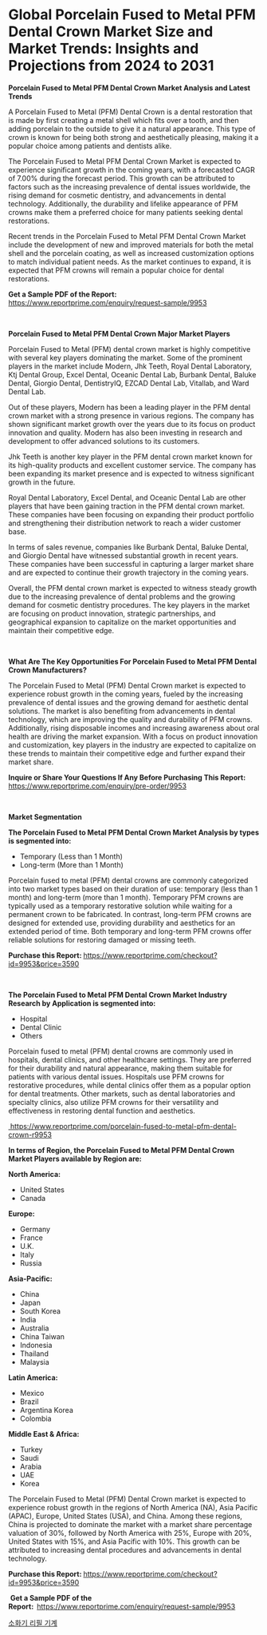 <p><h1>Global Porcelain Fused to Metal PFM Dental Crown Market Size and Market Trends: Insights and Projections from 2024 to 2031</h1></p><p><strong>Porcelain Fused to Metal PFM Dental Crown Market Analysis and Latest Trends</strong></p>
<p><p>A Porcelain Fused to Metal (PFM) Dental Crown is a dental restoration that is made by first creating a metal shell which fits over a tooth, and then adding porcelain to the outside to give it a natural appearance. This type of crown is known for being both strong and aesthetically pleasing, making it a popular choice among patients and dentists alike.</p><p>The Porcelain Fused to Metal PFM Dental Crown Market is expected to experience significant growth in the coming years, with a forecasted CAGR of 7.00% during the forecast period. This growth can be attributed to factors such as the increasing prevalence of dental issues worldwide, the rising demand for cosmetic dentistry, and advancements in dental technology. Additionally, the durability and lifelike appearance of PFM crowns make them a preferred choice for many patients seeking dental restorations.</p><p>Recent trends in the Porcelain Fused to Metal PFM Dental Crown Market include the development of new and improved materials for both the metal shell and the porcelain coating, as well as increased customization options to match individual patient needs. As the market continues to expand, it is expected that PFM crowns will remain a popular choice for dental restorations.</p></p>
<p><strong>Get a Sample PDF of the Report:&nbsp;</strong> <a href="https://www.reportprime.com/enquiry/request-sample/9953">https://www.reportprime.com/enquiry/request-sample/9953</a></p>
<p>&nbsp;</p>
<p><strong>Porcelain Fused to Metal PFM Dental Crown Major Market Players</strong></p>
<p><p>Porcelain Fused to Metal (PFM) dental crown market is highly competitive with several key players dominating the market. Some of the prominent players in the market include Modern, Jhk Teeth, Royal Dental Laboratory, Ktj Dental Group, Excel Dental, Oceanic Dental Lab, Burbank Dental, Baluke Dental, Giorgio Dental, DentistryIQ, EZCAD Dental Lab, Vitallab, and Ward Dental Lab.</p><p>Out of these players, Modern has been a leading player in the PFM dental crown market with a strong presence in various regions. The company has shown significant market growth over the years due to its focus on product innovation and quality. Modern has also been investing in research and development to offer advanced solutions to its customers.</p><p>Jhk Teeth is another key player in the PFM dental crown market known for its high-quality products and excellent customer service. The company has been expanding its market presence and is expected to witness significant growth in the future.</p><p>Royal Dental Laboratory, Excel Dental, and Oceanic Dental Lab are other players that have been gaining traction in the PFM dental crown market. These companies have been focusing on expanding their product portfolio and strengthening their distribution network to reach a wider customer base.</p><p>In terms of sales revenue, companies like Burbank Dental, Baluke Dental, and Giorgio Dental have witnessed substantial growth in recent years. These companies have been successful in capturing a larger market share and are expected to continue their growth trajectory in the coming years.</p><p>Overall, the PFM dental crown market is expected to witness steady growth due to the increasing prevalence of dental problems and the growing demand for cosmetic dentistry procedures. The key players in the market are focusing on product innovation, strategic partnerships, and geographical expansion to capitalize on the market opportunities and maintain their competitive edge.</p></p>
<p>&nbsp;</p>
<p><strong>What Are The Key Opportunities For Porcelain Fused to Metal PFM Dental Crown Manufacturers?</strong></p>
<p><p>The Porcelain Fused to Metal (PFM) Dental Crown market is expected to experience robust growth in the coming years, fueled by the increasing prevalence of dental issues and the growing demand for aesthetic dental solutions. The market is also benefiting from advancements in dental technology, which are improving the quality and durability of PFM crowns. Additionally, rising disposable incomes and increasing awareness about oral health are driving the market expansion. With a focus on product innovation and customization, key players in the industry are expected to capitalize on these trends to maintain their competitive edge and further expand their market share.</p></p>
<p><strong>Inquire or Share Your Questions If Any Before Purchasing This Report:</strong> <a href="https://www.reportprime.com/enquiry/pre-order/9953">https://www.reportprime.com/enquiry/pre-order/9953</a></p>
<p>&nbsp;</p>
<p><strong>Market Segmentation</strong></p>
<p><strong>The Porcelain Fused to Metal PFM Dental Crown Market Analysis by types is segmented into:</strong></p>
<p><ul><li>Temporary (Less than 1 Month)</li><li>Long-term (More than 1 Month)</li></ul></p>
<p><p>Porcelain fused to metal (PFM) dental crowns are commonly categorized into two market types based on their duration of use: temporary (less than 1 month) and long-term (more than 1 month). Temporary PFM crowns are typically used as a temporary restorative solution while waiting for a permanent crown to be fabricated. In contrast, long-term PFM crowns are designed for extended use, providing durability and aesthetics for an extended period of time. Both temporary and long-term PFM crowns offer reliable solutions for restoring damaged or missing teeth.</p></p>
<p><strong>Purchase this Report:&nbsp;</strong><a href="https://www.reportprime.com/checkout?id=9953&price=3590">https://www.reportprime.com/checkout?id=9953&price=3590</a></p>
<p>&nbsp;</p>
<p><strong>The Porcelain Fused to Metal PFM Dental Crown Market Industry Research by Application is segmented into:</strong></p>
<p><ul><li>Hospital</li><li>Dental Clinic</li><li>Others</li></ul></p>
<p><p>Porcelain fused to metal (PFM) dental crowns are commonly used in hospitals, dental clinics, and other healthcare settings. They are preferred for their durability and natural appearance, making them suitable for patients with various dental issues. Hospitals use PFM crowns for restorative procedures, while dental clinics offer them as a popular option for dental treatments. Other markets, such as dental laboratories and specialty clinics, also utilize PFM crowns for their versatility and effectiveness in restoring dental function and aesthetics.</p></p>
<p><a href="https://www.reportprime.com/porcelain-fused-to-metal-pfm-dental-crown-r9953">&nbsp;https://www.reportprime.com/porcelain-fused-to-metal-pfm-dental-crown-r9953</a></p>
<p><strong>In terms of Region, the Porcelain Fused to Metal PFM Dental Crown Market Players available by Region are:</strong></p>
<p>
    <p> <strong> North America: </strong>
        <ul>
            <li>United States</li>
            <li>Canada</li>
        </ul>
        </p> 
    <p> <strong> Europe: </strong>
        <ul>
            <li>Germany</li>
            <li>France</li>
            <li>U.K.</li>
            <li>Italy</li>
            <li>Russia</li>
        </ul>
        </p> 
    <p> <strong> Asia-Pacific: </strong>
        <ul>
            <li>China</li>
            <li>Japan</li>
            <li>South Korea</li>
            <li>India</li>
            <li>Australia</li>
            <li>China Taiwan</li>
            <li>Indonesia</li>
            <li>Thailand</li>
            <li>Malaysia</li>
        </ul>
        </p> 
    <p> <strong> Latin America: </strong>
        <ul>
            <li>Mexico</li>
            <li>Brazil</li>
            <li>Argentina Korea</li>
            <li>Colombia</li>
        </ul>
        </p> 
    <p> <strong> Middle East & Africa: </strong>
        <ul>
            <li>Turkey</li>
            <li>Saudi</li>
            <li>Arabia</li>
            <li>UAE</li>
            <li>Korea</li>
        </ul>
    </p>
    </p>
<p><p>The Porcelain Fused to Metal (PFM) Dental Crown market is expected to experience robust growth in the regions of North America (NA), Asia Pacific (APAC), Europe, United States (USA), and China. Among these regions, China is projected to dominate the market with a market share percentage valuation of 30%, followed by North America with 25%, Europe with 20%, United States with 15%, and Asia Pacific with 10%. This growth can be attributed to increasing dental procedures and advancements in dental technology.</p></p>
<p><strong>Purchase this Report: </strong><a href="https://www.reportprime.com/checkout?id=9953&price=3590">https://www.reportprime.com/checkout?id=9953&price=3590</a></p>
<p>&nbsp;<strong>Get a Sample PDF of the Report:&nbsp;&nbsp;</strong><a href="https://www.reportprime.com/enquiry/request-sample/9953">https://www.reportprime.com/enquiry/request-sample/9953</a></p>
<p><strong></strong></p>
<p><p><a href="https://github.com/mpodehpw07370073/Market-Research-Report-List-2/blob/main/437681574032.md">소화기 리필 기계</a></p></p>